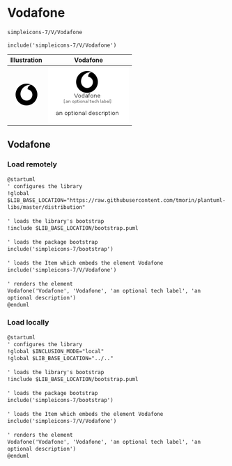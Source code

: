 # Vodafone


```text
simpleicons-7/V/Vodafone
```

```text
include('simpleicons-7/V/Vodafone')
```



| Illustration | Vodafone |
| :---: | :---: |
| ![illustration for Illustration](../../simpleicons-7/V/Vodafone.png) | ![illustration for Vodafone](../../simpleicons-7/V/Vodafone.Local.png) |




## Vodafone

### Load remotely
```plantuml
@startuml
' configures the library
!global $LIB_BASE_LOCATION="https://raw.githubusercontent.com/tmorin/plantuml-libs/master/distribution"

' loads the library's bootstrap
!include $LIB_BASE_LOCATION/bootstrap.puml

' loads the package bootstrap
include('simpleicons-7/bootstrap')

' loads the Item which embeds the element Vodafone
include('simpleicons-7/V/Vodafone')

' renders the element
Vodafone('Vodafone', 'Vodafone', 'an optional tech label', 'an optional description')
@enduml
```

### Load locally
```plantuml
@startuml
' configures the library
!global $INCLUSION_MODE="local"
!global $LIB_BASE_LOCATION="../.."

' loads the library's bootstrap
!include $LIB_BASE_LOCATION/bootstrap.puml

' loads the package bootstrap
include('simpleicons-7/bootstrap')

' loads the Item which embeds the element Vodafone
include('simpleicons-7/V/Vodafone')

' renders the element
Vodafone('Vodafone', 'Vodafone', 'an optional tech label', 'an optional description')
@enduml
```

